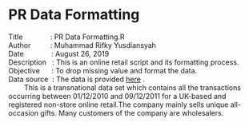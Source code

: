 # PR Data Formatting


Title&nbsp;&nbsp;&nbsp;&nbsp;&nbsp;&nbsp;&nbsp;&nbsp;&nbsp;&nbsp;&nbsp;&nbsp;&nbsp;&nbsp;: PR Data Formatting.R <br />
Author&nbsp;&nbsp;&nbsp;&nbsp;&nbsp;&nbsp;&nbsp;&nbsp;&nbsp;&nbsp;: Muhammad Rifky Yusdiansyah <br />
Date&nbsp;&nbsp;&nbsp;&nbsp;&nbsp;&nbsp;&nbsp;&nbsp;&nbsp;&nbsp;&nbsp;&nbsp;&nbsp;&nbsp;: August 26, 2019 <br />
Description&nbsp;&nbsp;&nbsp;: This is an online retail script and its formatting process. <br />
Objective&nbsp;&nbsp;&nbsp;&nbsp;&nbsp;&nbsp;: To drop missing value and format the data. <br />
Data source&nbsp;&nbsp;: The data is provided [here](https://archive.ics.uci.edu/ml/datasets/online+retail) \. <br />
&nbsp;&nbsp;&nbsp;&nbsp;&nbsp;&nbsp;&nbsp;&nbsp;This is a transnational data set which contains all the transactions occurring between 01/12/2010 and 09/12/2011 for a UK-based and registered non-store online retail.The company mainly sells unique all-occasion gifts. Many customers of the company are wholesalers.